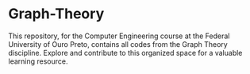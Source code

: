 # Graph-Theory
This repository, for the Computer Engineering course at the Federal University of Ouro Preto, contains all codes from the Graph Theory discipline. Explore and contribute to this organized space for a valuable learning resource.
